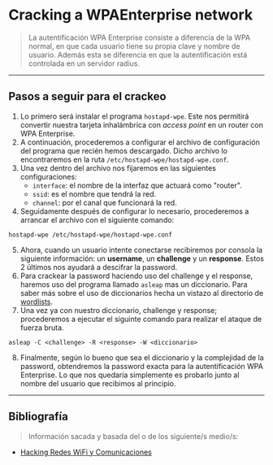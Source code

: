 # Cracking a WPAEnterprise network
> La autentificación WPA Enterprise consiste a diferencia de la WPA normal, en que cada usuario tiene su propia clave y nombre de usuario.
> Además esta se diferencia en que la autentificación está controlada en un servidor radius.

---

## Pasos a seguir para el crackeo
1. Lo primero será instalar el programa `hostapd-wpe`. Este nos permitirá convertir nuestra tarjeta inhalámbrica con _access point_ en un router con WPA Enterprise.
2. A continuación, procederemos a configurar el archivo de configuración del programa que recién hemos descargado. Dicho archivo lo encontraremos en la ruta `/etc/hostapd-wpe/hostapd-wpe.conf`.
3. Una vez dentro del archivo nos fijaremos en las siguientes configuraciones:
   - `interface`: el nombre de la interfaz que actuará como "router".
   - `ssid`: es el nombre que tendrá la red.
   - `channel`: por el canal que funcionará la red.
4. Seguidamente después de configurar lo necesario, procederemos a arrancar el archivo con el siguiente comando:
```
hostapd-wpe /etc/hostapd-wpe/hostapd-wpe.conf
```
5. Ahora, cuando un usuario intente conectarse recibiremos por consola la siguiente información: un **username**, un **challenge** y un **response**. Estos 2 últimos nos ayudará a descifrar la password.
6. Para crackear la password haciendo uso del challenge y el response, haremos uso del programa llamado `asleap` mas un diccionario. Para saber más sobre el uso de diccionarios hecha un vistazo al directorio de [wordlists](/wordlists).
7. Una vez ya con nuestro diccionario, challenge y response; procederemos a ejecutar el siguinte comando para realizar el ataque de fuerza bruta.
```
asleap -C <challenge> -R <response> -W <diccionario>
```
8. Finalmente, según lo bueno que sea el diccionario y la complejidad de la password, obtendremos la password exacta para la autentificación WPA Enterprise. Lo que nos quedaría simplemente es probarlo junto al nombre del usuario que recibimos al principio.

---

## Bibliografía
> Información sacada y basada del o de los siguiente/s medio/s:
- [Hacking Redes WiFi y Comunicaciones](https://youtu.be/ae7IsG7v9nY?t=7994)
